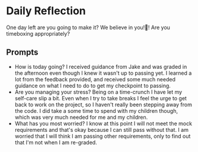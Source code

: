 # Daily Reflection

One day left are you going to make it? We believe in you!💖! Are you timeboxing appropriately?

## Prompts

-   How is today going?
    I received guidance from Jake and was graded in the afternoon even though I knew it wasn't up to passing yet. I learned a lot from the feedback provided, and received some much needed guidance on what I need to do to get my checkpoint to passing.
-   Are you managing your stress?
    Being on a time-crunch I have let my self-care slip a bit. Even when I try to take breaks I feel the urge to get back to work on the project, so I haven't really been stepping away from the code. I did take a some time to spend with my children though, which was very much needed for me and my children.
-   What has you most worried?
    I know at this point I will not meet the mock requirements and that's okay because I can still pass without that. I am worried that I will think I am passing other requirements, only to find out that I'm not when I am re-graded.

